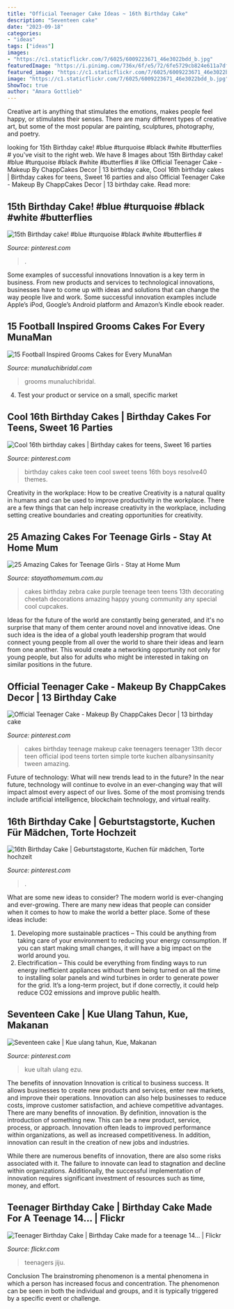```yaml
---
title: "Official Teenager Cake Ideas ~ 16th Birthday Cake"
description: "Seventeen cake"
date: "2023-09-18"
categories:
- "ideas"
tags: ["ideas"]
images:
- "https://c1.staticflickr.com/7/6025/6009223671_46e3022bdd_b.jpg"
featuredImage: "https://i.pinimg.com/736x/6f/e5/72/6fe5729cb824e611a7dfb44051e89edc.jpg"
featured_image: "https://c1.staticflickr.com/7/6025/6009223671_46e3022bdd_b.jpg"
image: "https://c1.staticflickr.com/7/6025/6009223671_46e3022bdd_b.jpg"
ShowToc: true
author: "Amara Gottlieb"
---
```



Creative art is anything that stimulates the emotions, makes people feel happy, or stimulates their senses. There are many different types of creative art, but some of the most popular are painting, sculptures, photography, and poetry.

	

		
looking for 15th Birthday cake! #blue #turquoise #black #white #butterflies # you've visit to the right web. We have 8 Images about 15th Birthday cake! #blue #turquoise #black #white #butterflies # like Official Teenager Cake - Makeup By ChappCakes Decor | 13 birthday cake, Cool 16th birthday cakes | Birthday cakes for teens, Sweet 16 parties and also Official Teenager Cake - Makeup By ChappCakes Decor | 13 birthday cake. Read more:
		
    
## 15th Birthday Cake! #blue #turquoise #black #white #butterflies #

<img loading=lazy src="https://i.pinimg.com/736x/b2/24/09/b224091d85f12d0938cd4a8d5941ec0e.jpg" onerror="this.onerror=null;this.src='https://tse2.mm.bing.net/th?id=OIP.5U9sc_ks50m-x7FQ3GoywwHaJ3&amp;pid=15.1';" alt="15th Birthday cake! #blue #turquoise #black #white #butterflies #">

_Source: pinterest.com_

>. 

	

Some examples of successful innovations
Innovation is a key term in business. From new products and services to technological innovations, businesses have to come up with ideas and solutions that can change the way people live and work. Some successful innovation examples include Apple’s iPod, Google’s Android platform and Amazon’s Kindle ebook reader.

    
## 15 Football Inspired Grooms Cakes For Every MunaMan

<img loading=lazy src="https://www.munaluchibridal.com/wp-content/uploads/2015/09/dallas_cowboys_grooms_cake.jpg" onerror="this.onerror=null;this.src='https://tse3.mm.bing.net/th?id=OIP.NSAP1OgtNRfMX5tcBYDxLQHaJ6&amp;pid=15.1';" alt="15 Football Inspired Grooms Cakes for Every MunaMan">

_Source: munaluchibridal.com_

>grooms munaluchibridal. 

	

4. Test your product or service on a small, specific market

    
## Cool 16th Birthday Cakes | Birthday Cakes For Teens, Sweet 16 Parties

<img loading=lazy src="https://i.pinimg.com/originals/90/af/b4/90afb4536ac04d1900eaee7709b8ed90.jpg" onerror="this.onerror=null;this.src='https://tse3.mm.bing.net/th?id=OIP.R3dotUqoZHUYr0O9kEVsFQHaJ3&amp;pid=15.1';" alt="Cool 16th birthday cakes | Birthday cakes for teens, Sweet 16 parties">

_Source: pinterest.com_

>birthday cakes cake teen cool sweet teens 16th boys resolve40 themes. 

	

Creativity in the workplace: How to be creative
Creativity is a natural quality in humans and can be used to improve productivity in the workplace. There are a few things that can help increase creativity in the workplace, including setting creative boundaries and creating opportunities for creativity.

    
## 25 Amazing Cakes For Teenage Girls - Stay At Home Mum

<img loading=lazy src="https://www.stayathomemum.com.au/wp-content/uploads/2015/10/614.jpg" onerror="this.onerror=null;this.src='https://tse4.mm.bing.net/th?id=OIP.XXiSYMp64wRmqOeOZ6OL9wHaJ4&amp;pid=15.1';" alt="25 Amazing Cakes for Teenage Girls - Stay at Home Mum">

_Source: stayathomemum.com.au_

>cakes birthday zebra cake purple teenage teen teens 13th decorating cheetah decorations amazing happy young community any special cool cupcakes. 

	

Ideas for the future of the world are constantly being generated, and it's no surprise that many of them center around novel and innovative ideas. One such idea is the idea of a global youth leadership program that would connect young people from all over the world to share their ideas and learn from one another. This would create a networking opportunity not only for young people, but also for adults who might be interested in taking on similar positions in the future.

    
## Official Teenager Cake - Makeup By ChappCakes Decor | 13 Birthday Cake

<img loading=lazy src="https://i.pinimg.com/736x/6f/e5/72/6fe5729cb824e611a7dfb44051e89edc.jpg" onerror="this.onerror=null;this.src='https://tse2.mm.bing.net/th?id=OIP.uwQxiEau-eoVnlX9cpPUxAEKDq&amp;pid=15.1';" alt="Official Teenager Cake - Makeup By ChappCakes Decor | 13 birthday cake">

_Source: pinterest.com_

>cakes birthday teenage makeup cake teenagers teenager 13th decor teen official ipod teens torten simple torte kuchen albanysinsanity tween amazing. 

	

Future of technology: What will new trends lead to in the future?
In the near future, technology will continue to evolve in an ever-changing way that will impact almost every aspect of our lives. Some of the most promising trends include artificial intelligence, blockchain technology, and virtual reality.

    
## 16th Birthday Cake | Geburtstagstorte, Kuchen Für Mädchen, Torte Hochzeit

<img loading=lazy src="https://i.pinimg.com/736x/ae/ba/0b/aeba0b7f8396e4699a81342cae3dc447.jpg" onerror="this.onerror=null;this.src='https://tse2.mm.bing.net/th?id=OIP.sqOElo-fNLIOmnlJhvyZ9wHaNd&amp;pid=15.1';" alt="16th Birthday Cake | Geburtstagstorte, Kuchen für mädchen, Torte hochzeit">

_Source: pinterest.com_

>. 

	

What are some new ideas to consider?
The modern world is ever-changing and ever-growing. There are many new ideas that people can consider when it comes to how to make the world a better place. Some of these ideas include: 
1. Developing more sustainable practices – This could be anything from taking care of your environment to reducing your energy consumption. If you can start making small changes, it will have a big impact on the world around you. 
2. Electrification – This could be everything from finding ways to run energy inefficient appliances without them being turned on all the time to installing solar panels and wind turbines in order to generate power for the grid. It’s a long-term project, but if done correctly, it could help reduce CO2 emissions and improve public health. 

    
## Seventeen Cake | Kue Ulang Tahun, Kue, Makanan

<img loading=lazy src="https://i.pinimg.com/736x/67/e1/9e/67e19e9d9e5681eb3e3f5fdba2d06960.jpg" onerror="this.onerror=null;this.src='https://tse1.mm.bing.net/th?id=OIP.ronMaUDwqG1iWJTMXyM4DgHaJ3&amp;pid=15.1';" alt="Seventeen cake | Kue ulang tahun, Kue, Makanan">

_Source: pinterest.com_

>kue ultah ulang ezu. 

	

The benefits of innovation
Innovation is critical to business success. It allows businesses to create new products and services, enter new markets, and improve their operations. Innovation can also help businesses to reduce costs, improve customer satisfaction, and achieve competitive advantages.
There are many benefits of innovation. By definition, innovation is the introduction of something new. This can be a new product, service, process, or approach. Innovation often leads to improved performance within organizations, as well as increased competitiveness. In addition, innovation can result in the creation of new jobs and industries.

While there are numerous benefits of innovation, there are also some risks associated with it. The failure to innovate can lead to stagnation and decline within organizations. Additionally, the successful implementation of innovation requires significant investment of resources such as time, money, and effort.

    
## Teenager Birthday Cake | Birthday Cake Made For A Teenage 14… | Flickr

<img loading=lazy src="https://c1.staticflickr.com/7/6025/6009223671_46e3022bdd_b.jpg" onerror="this.onerror=null;this.src='https://tse1.mm.bing.net/th?id=OIP.UpQ3HpeLXU_yf8rMxx1ktAHaNK&amp;pid=15.1';" alt="Teenager Birthday Cake | Birthday Cake made for a teenage 14… | Flickr">

_Source: flickr.com_

>teenagers jiju. 

	

Conclusion
The brainstroming phenomenon is a mental phenomena in which a person has increased focus and concentration. The phenomenon can be seen in both the individual and groups, and it is typically triggered by a specific event or challenge.

